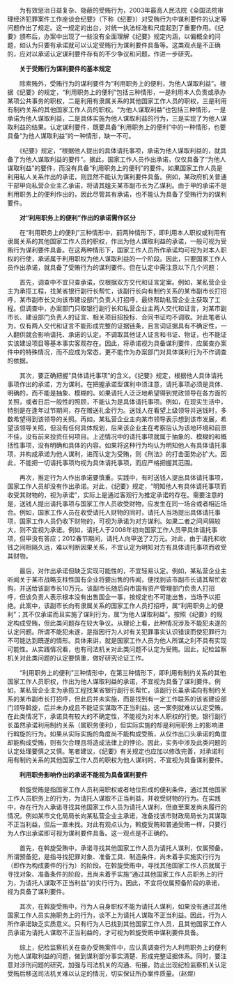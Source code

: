 　　为有效惩治日益复杂、隐蔽的受贿行为，2003年最高人民法院《全国法院审理经济犯罪案件工作座谈会纪要》（下称《纪要》）对受贿行为中谋利要件的认定等问题作出了规定。这一规定的出台，对统一执法标准和尺度起到了重要作用。《纪要》颁布后，办案中出现了一些没有全面理解《纪要》规定内涵，以偏概全的问题，如认为只要有承诺就可以认定受贿行为谋利要件具备等。这类观点是不正确的，应对以承诺认定谋利要件存有的不少争议和问题，作进一步研究。

　　**关于受贿行为谋利要件的基本规定**

　　除索贿外，受贿行为的谋利要件为“利用职务上的便利，为他人谋取利益”。根据《纪要》的规定，“利用职务上的便利”包括三种情形，一是利用本人负责或承办某项公共事务的职权，二是利用有隶属关系的其他国家工作人员的职权，三是利用有制约关系的其他国家工作人员的职权。“为他人谋取利益”也包括三种情形，一是承诺为他人谋取利益，二是具体实施为他人谋取利益的行为，三是实现了为他人谋取利益的结果。认定谋利要件，既要具备“利用职务上的便利”中的一种情形，也要具备“为他人谋取利益”的一种情形，缺一不可。

　　《纪要》规定，“根据他人提出的具体请托事项，承诺为他人谋取利益的，就具备了为他人谋取利益的要件”。据此，国家工作人员作出承诺，仅仅具备了“为他人谋取利益”的要件，而没有具备“利用职务上的便利”的要件。如果国家工作人员是利用私人关系作出的承诺，则显然不能认为谋利要件具备。例如，某政府机关普通干部甲向私营企业主乙承诺，将请其姐夫某市副市长为乙谋利。由于甲的承诺不是利用职务上的便利作出的，因此尽管其有承诺，也不能认为具备了受贿行为的谋利要件。

　　**对“利用职务上的便利”作出的承诺需作区分**

　　在“利用职务上的便利”三种情形中，前两种情形下，即利用本人职权或利用有隶属关系的其他国家工作人员的职权，作出为他人谋取利益的承诺，一般可视为受贿行为谋利要件具备。在这两种情形下，国家工作人员所作承诺均可视为对本人职权的行使，承诺属于利用职权为他人谋取利益的一个阶段。因此，只要国家工作人员作出承诺，就具备了受贿行为的谋利要件。但在认定中需注意以下几个问题：

　　首先，调查中不宜只查承诺，仅根据双方交代和证言定案。例如，某私营企业主为承揽工程，找某省银行副行长帮忙，该副行长向有制约关系的某市副市长打招呼，某市副市长又向该市建设部门负责人打招呼，最终帮助私营企业主获取了工程。但调查中，办案部门只取银行副行长和私营企业主两人交代和证言，对某市副市长、建设部门负责人的证言、相关项目招投标、合同书证均不调取。对此笔者认为，仅有两人交代和证言不能形成完整的证据链条，且言词证据具有不确定性，一人翻供就会影响请托、承诺的认定。不调取其他证人证言和书证、物证，也不能证实该建设项目等基本事实客观存在。因此，将承诺视为具备谋利要件，应属查办案件中的特殊情况，而不应成为常态，更不能作为办案部门对具体谋利行为不作调查的依据。

　　其次，要正确把握“具体请托事项”的含义。《纪要》规定，根据他人具体请托事项作出的承诺，方为谋利。在把握承诺型谋利中须注意，请托事项必须是具体、明确的，而不能是抽象、模糊的。如果请托人泛泛地希望得到党政领导在各方面的关照，或者日后一般性的照顾，不能认为是具体请托事项。例如，在现实生活中，特别是在逢年过节期间，存在赠送礼金行为。送钱人在看望上级领导并送钱时，多数希望得到该领导的关照。再如，某私营企业主向某市领导表示想到该市发展，希望该领导关照，但没有任何具体规划，后来该企业主在考察后认为该地环境和前景不佳，没有前来投资任何项目。上述情况中的请托事项就属于抽象的、模糊的和概括性事项，没有明确和具体的内容。如果将这种行为均认为明知他人有具体请托事项，并构成承诺为他人谋利，进而认定为受贿，则《刑法》的打击面势必扩大。因此，不能把一切请托事项均视为具体请托事项，而应严格把握其范围。

　　再次，推定行为人作出承诺要慎重。实践中，有时送钱人提出具体请托事项，国家工作人员却没有作出承诺。对此，《纪要》规定，“明知他人有具体请托事项而收受其财物的，视为承诺”，实际上是通过客观行为推定承诺的存在。需要注意的是，送钱人提出请托事项与国家工作人员收受财物，应发生在同一场合或者相近场合。例如，国家工作人员在收受请托人财物的同时，请托人当场提出具体请托事项，国家工作人员仍收下财物的，可视为承诺为对方谋利。如果二者之间间隔较大，则不宜视为承诺。例如，请托人于2008年初向国家工作人员甲具体请托事项，但甲没有答应；2012春节期间，请托人向甲送了2万元。对此，由于请托和收钱之间相隔久远，难以判断因果关系，不宜认定为明知对方有具体请托事项而收受其财物。

　　最后，对作出承诺但缺乏实现可能性的，不宜轻易认定。例如，某私营企业主听闻关于某市战略支柱性国有企业将要出售的传闻，便找到该市副市长请其帮忙收购，并送给该副市长10万元。该副市长随后向市国有资产管理部门负责人打招呼，但该负责人表示根本没有出售国企一事，按规定也不可能出售，当场予以拒绝。此案中，该副市长向有隶属关系的国家工作人员打招呼，属“利用职务上的便利”；其不仅承诺而且实施了谋利行为，属“为他人谋取利益”。按照《纪要》的规定构成受贿，但此类问题存在较大争议。从理论上看，此种情况涉及不能犯未遂的认定问题。所谓不能犯未遂，是指因行为人对有关犯罪事实认识错误而使犯罪行为不可能达到既遂的情形。具体来讲，就是国家工作人员为他人所谋之利不具有实现可能性。从实践情况看，也有司法机关对此类问题不认定为受贿。因此，纪检监察机关对此类问题的认定要慎重，做好研究论证工作。

　　“利用职务上的便利”三种情形中，在第三种情形下，即利用有制约关系的其他国家工作人员职权，作出为他人谋取利益的承诺，不宜视为具备了谋利要件。例如，某私营企业主为承揽工程找某省银行副行长帮忙，该副行长虽承诺向有制约关系的某市副市长打招呼，但此后并未实施，而是找到有一定工作联系的该省建设部门领导斡旋，后并未办成且不能证实谋取不正当利益。这一案例就难以认定受贿。在此类情况下，承诺具有较大的不确定性，不能视为对本人职权的行使。银行副行长虽然承诺利用制约关系（属职务便利），但实际实施的却是利用职务上的影响进行斡旋的行为。如果从实际实施的角度尚不能构成受贿，从仅作出口头承诺的角度却能构成受贿，则有欠合理且将造成法律上的悖论。因此，实务中涉及此类问题的认定处理要慎之又慎。笔者建议，《纪要》有关规定也应加以修改完善，对承诺利用有制约关系的其他国家工作人员的职权为他人谋利的，不宜视为具备谋利要件。

　　**利用职务影响作出的承诺不能视为具备谋利要件**

　　斡旋受贿是指国家工作人员利用职权或者地位形成的便利条件，通过其他国家工作人员职务上的行为，为请托人谋取不正当利益，并收受财物的行为。在实践中，存在行为人承诺寻找其他国家工作人员为请托人谋利，但直至案发尚未履行的情况。例如某市文化局局长向某私营企业主承诺，准备找该市财政局局长为其谋取不正当利益，但后一直未找。对此有观点认为，斡旋受贿和普通受贿一样，只要行为人作出承诺即可视为谋利要件具备。这一观点是不正确的。

　　首先，在斡旋受贿中，承诺寻找其他国家工作人员为请托人谋利，仅属预备。所谓预备犯，是指寻找犯罪对象、准备工具、制造条件，尚未着手实施实行行为（即作为构成要件的行为）的阶段。在斡旋受贿中，寻找其他国家工作人员就属于寻找对象、准备条件的阶段，且尚未着手实施“通过其他国家工作人员职务上的行为，为请托人谋取不正当利益”的实行行为。因此，不宜将仅属预备阶段的承诺，视为具备了谋利要件。

　　其次，在斡旋受贿中，行为人自身职权不能为请托人谋利，如果没有通过其他国家工作人员实施职务上的行为，谈不上为请托人谋取不正当利益。因此，行为人所作承诺缺乏实质意义。只有行为人已找到其他国家工作人员，且其他国家工作人员承诺为请托人谋取不正当利益的，才可视为斡旋受贿中谋利要件具备。

　　综上，纪检监察机关在查办受贿案件中，应认真调查行为人利用职务上的便利为他人谋取利益的问题，做到谋利部分事实清楚、形成完整证据体系。同时，要注意对涉刑问题的研究，加强与司法机关的沟通、衔接，防止出现纪检监察机关认定受贿后移送司法机关难以认定的情况，切实保证所办案件质量。（赵煜）
